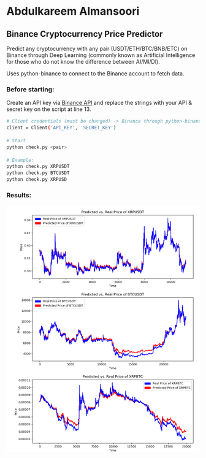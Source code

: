 # Abdulkareem Almansoori

## Binance Cryptocurrency Price Predictor
Predict any cryptocurrency with any pair (USDT/ETH/BTC/BNB/ETC) on Binance through Deep Learning (commonly known as Artificial Intelligence for those who do not know the difference between AI/Ml/Dl). 

Uses python-binance to connect to the Binance account to fetch data. 

### Before starting:
Create an API key via [Binance API](https://www.binance.com/userCenter/createApi.html) and replace the strings with your API & secret key on the script at line 13. 
````bash
# Client credentials (must be changed) -> Binance through python-binance (line 13 @ check.py)
client = Client('API_KEY', 'SECRET_KEY')

# Start
python check.py <pair>

# Example:
python check.py XRPUSDT
python check.py BTCUSDT
python check.py XRPUSD
````

### Results:

<p align="center">
<img src="3.png">
</p>